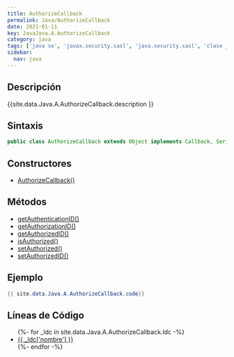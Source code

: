 ```yaml
---
title: AuthorizeCallback
permalink: Java/AuthorizeCallback
date: 2021-01-11
key: JavaJava.A.AuthorizeCallback
category: java
tags: ['java se', 'javax.security.sasl', 'java.security.sasl', 'clase java', 'Java 1.5']
sidebar: 
  nav: java
---
```


## Descripción
{{site.data.Java.A.AuthorizeCallback.description }}

## Sintaxis
~~~java
public class AuthorizeCallback extends Object implements Callback, Serializable
~~~

## Constructores
* [AuthorizeCallback()](/Java/AuthorizeCallback/AuthorizeCallback/)

## Métodos
* [getAuthenticationID()](/Java/AuthorizeCallback/getAuthenticationID)
* [getAuthorizationID()](/Java/AuthorizeCallback/getAuthorizationID)
* [getAuthorizedID()](/Java/AuthorizeCallback/getAuthorizedID)
* [isAuthorized()](/Java/AuthorizeCallback/isAuthorized)
* [setAuthorized()](/Java/AuthorizeCallback/setAuthorized)
* [setAuthorizedID()](/Java/AuthorizeCallback/setAuthorizedID)

## Ejemplo
~~~java
{{ site.data.Java.A.AuthorizeCallback.code}}
~~~

## Líneas de Código
<ul>
{%- for _ldc in site.data.Java.A.AuthorizeCallback.ldc -%}
   <li>
       <a href="{{_ldc['url'] }}">{{ _ldc['nombre'] }}</a>
   </li>
{%- endfor -%}
</ul>
